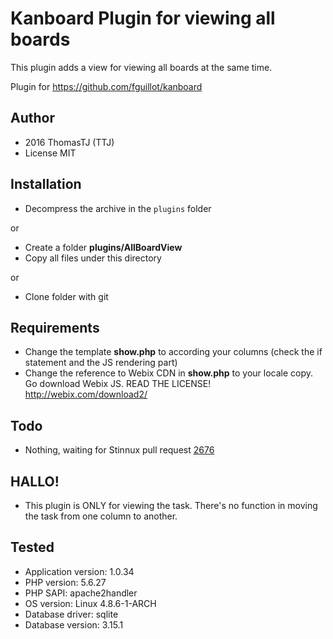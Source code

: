 Kanboard Plugin for viewing all boards
======================================

This plugin adds a view for viewing all boards at the same time.

Plugin for https://github.com/fguillot/kanboard

Author
------

- 2016 ThomasTJ (TTJ)
- License MIT

Installation
------------

- Decompress the archive in the `plugins` folder

or

- Create a folder **plugins/AllBoardView**
- Copy all files under this directory

or

- Clone folder with git

Requirements
---

* Change the template **show.php** to according your columns (check the if statement and the JS rendering part)
* Change the reference to Webix CDN in **show.php** to your locale copy. Go download Webix JS. READ THE LICENSE! http://webix.com/download2/

Todo
----

- Nothing, waiting for Stinnux pull request [2676](https://github.com/kanboard/kanboard/pull/2676)

HALLO!
------

- This plugin is ONLY for viewing the task. There's no function in moving the task from one column to another.

Tested
------

- Application version: 1.0.34
- PHP version: 5.6.27
- PHP SAPI: apache2handler
- OS version: Linux 4.8.6-1-ARCH
- Database driver: sqlite
- Database version: 3.15.1
